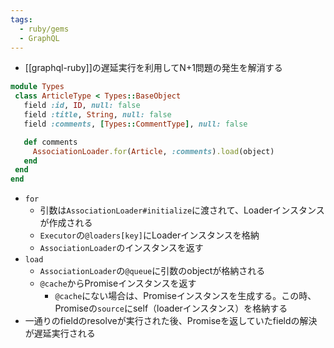 ```yaml
---
tags:
  - ruby/gems
  - GraphQL
---
```

- [[graphql-ruby]]の遅延実行を利用してN+1問題の発生を解消する
```ruby
module Types
 class ArticleType < Types::BaseObject
   field :id, ID, null: false
   field :title, String, null: false
   field :comments, [Types::CommentType], null: false

   def comments
     AssociationLoader.for(Article, :comments).load(object)
   end
 end
end
```
- `for`
	- 引数は`AssociationLoader#initialize`に渡されて、Loaderインスタンスが作成される
	- `Executor`の`@loaders[key]`にLoaderインスタンスを格納
	- `AssociationLoader`のインスタンスを返す
- `load`
	- `AssociationLoader`の`@queue`に引数のobjectが格納される
	- `@cache`からPromiseインスタンスを返す
		-  `@cache`にない場合は、Promiseインスタンスを生成する。この時、Promiseの`source`にself（loaderインスタンス）を格納する
- 一通りのfieldのresolveが実行された後、Promiseを返していたfieldの解決が遅延実行される